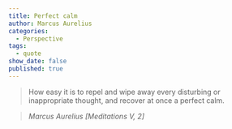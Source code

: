 ```yaml
---
title: Perfect calm
author: Marcus Aurelius
categories:
  - Perspective
tags:
  - quote
show_date: false
published: true
---
```

>How easy it is to repel and wipe away every disturbing or inappropriate thought, and recover at once a perfect calm.

> <cite>Marcus Aurelius [Meditations V, 2]</cite>